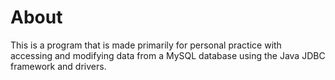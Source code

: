 # About
This is a program that is made primarily for personal practice with accessing and modifying data from a MySQL database using the Java JDBC framework and drivers.
